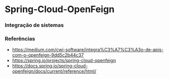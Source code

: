 # Spring-Cloud-OpenFeign
### Integração de sistemas

### Referências
- https://medium.com/cwi-software/integra%C3%A7%C3%A3o-de-apis-com-o-openfeign-9dd5c2b44c37
- https://spring.io/projects/spring-cloud-openfeign
- https://docs.spring.io/spring-cloud-openfeign/docs/current/reference/html/
